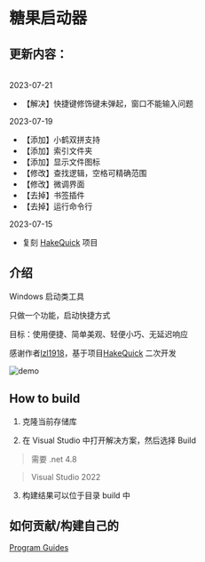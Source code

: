 # 糖果启动器

## 更新内容：

<br>
2023-07-21

- 【解决】快捷键修饰键未弹起，窗口不能输入问题

2023-07-19

- 【添加】小鹤双拼支持
- 【添加】索引文件夹
- 【添加】显示文件图标
- 【修改】查找逻辑，空格可精确范围
- 【修改】微调界面
- 【去掉】书签插件
- 【去掉】运行命令行


2023-07-15

- 复刻 [HakeQuick](https://github.com/lzl1918/HakeQuick) 项目

## 介绍
Windows 启动类工具

只做一个功能，启动快捷方式

目标：使用便捷、简单美观、轻便小巧、无延迟响应

感谢作者[lzl1918](https://github.com/lzl1918)，基于项目[HakeQuick](https://github.com/lzl1918/HakeQuick) 二次开发

![demo](https://raw.githubusercontent.com/lzl1918/HakeQuick/master/docs/sample.gif)

## How to build
1. 克隆当前存储库

2. 在 Visual Studio 中打开解决方案，然后选择 Build
> 需要 .net 4.8

> Visual Studio 2022

3. 构建结果可以位于目录 build 中

## 如何贡献/构建自己的
[Program Guides](https://github.com/lzl1918/HakeQuick/tree/master/docs/index.md)
